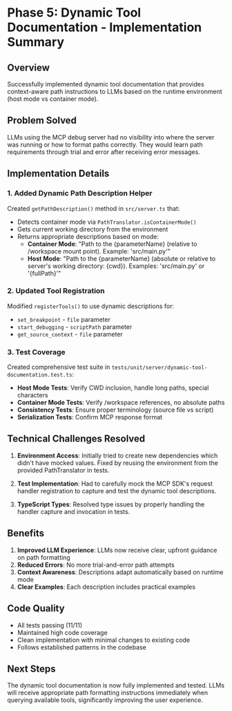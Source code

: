 # Phase 5: Dynamic Tool Documentation - Implementation Summary

## Overview
Successfully implemented dynamic tool documentation that provides context-aware path instructions to LLMs based on the runtime environment (host mode vs container mode).

## Problem Solved
LLMs using the MCP debug server had no visibility into where the server was running or how to format paths correctly. They would learn path requirements through trial and error after receiving error messages.

## Implementation Details

### 1. Added Dynamic Path Description Helper
Created `getPathDescription()` method in `src/server.ts` that:
- Detects container mode via `PathTranslator.isContainerMode()`
- Gets current working directory from the environment
- Returns appropriate descriptions based on mode:
  - **Container Mode**: "Path to the {parameterName} (relative to /workspace mount point). Example: 'src/main.py'"
  - **Host Mode**: "Path to the {parameterName} (absolute or relative to server's working directory: {cwd}). Examples: 'src/main.py' or '{fullPath}'"

### 2. Updated Tool Registration
Modified `registerTools()` to use dynamic descriptions for:
- `set_breakpoint` - `file` parameter
- `start_debugging` - `scriptPath` parameter  
- `get_source_context` - `file` parameter

### 3. Test Coverage
Created comprehensive test suite in `tests/unit/server/dynamic-tool-documentation.test.ts`:
- **Host Mode Tests**: Verify CWD inclusion, handle long paths, special characters
- **Container Mode Tests**: Verify /workspace references, no absolute paths
- **Consistency Tests**: Ensure proper terminology (source file vs script)
- **Serialization Tests**: Confirm MCP response format

## Technical Challenges Resolved

1. **Environment Access**: Initially tried to create new dependencies which didn't have mocked values. Fixed by reusing the environment from the provided PathTranslator in tests.

2. **Test Implementation**: Had to carefully mock the MCP SDK's request handler registration to capture and test the dynamic tool descriptions.

3. **TypeScript Types**: Resolved type issues by properly handling the handler capture and invocation in tests.

## Benefits

1. **Improved LLM Experience**: LLMs now receive clear, upfront guidance on path formatting
2. **Reduced Errors**: No more trial-and-error path attempts
3. **Context Awareness**: Descriptions adapt automatically based on runtime mode
4. **Clear Examples**: Each description includes practical examples

## Code Quality
- All tests passing (11/11)
- Maintained high code coverage
- Clean implementation with minimal changes to existing code
- Follows established patterns in the codebase

## Next Steps
The dynamic tool documentation is now fully implemented and tested. LLMs will receive appropriate path formatting instructions immediately when querying available tools, significantly improving the user experience.

